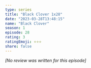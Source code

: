 ```yaml
---
type: series
title: "Black Clover 1x28"
date: "2023-03-28T13:48:15"
name: "Black Clover"
season: 1
episode: 28
rating: 3
ratingEmoji: ⭐️⭐️⭐️
share: false
---
```


*[No review was written for this episode]*
